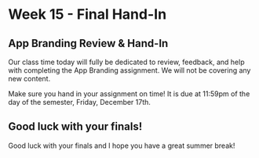 # Week 15 - Final Hand-In

## App Branding Review &amp; Hand-In

Our class time today will fully be dedicated to review, feedback, and help with completing the App Branding assignment. We will not be covering any new content.

Make sure you hand in your assignment on time! It is due at 11:59pm of the day of the semester, Friday, December 17th.

## Good luck with your finals!

Good luck with your finals and I hope you have a great summer break!
